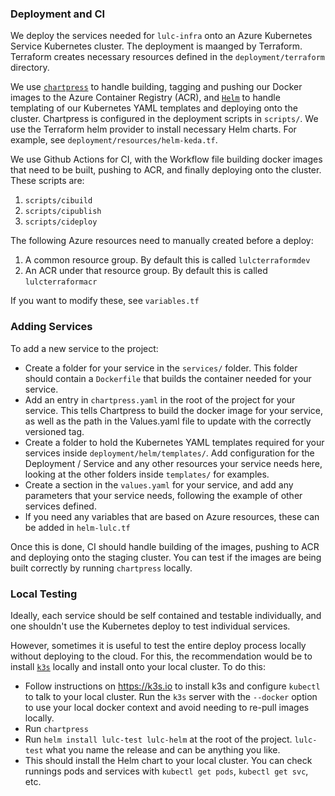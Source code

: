 ### Deployment and CI

We deploy the services needed for `lulc-infra` onto an Azure Kubernetes Service Kubernetes cluster. The deployment is maanged by Terraform. Terraform creates necessary resources defined in the `deployment/terraform` directory. 

We use [`chartpress`](https://github.com/jupyterhub/chartpress) to handle building, tagging and pushing our Docker images to the Azure Container Registry (ACR), and [`Helm`](https://helm.sh) to handle templating of our Kubernetes YAML templates and deploying onto the cluster. Chartpress is configured in the deployment scripts in `scripts/`. We use the Terraform helm provider to install necessary Helm charts. For example, see `deployment/resources/helm-keda.tf`.

We use Github Actions for CI, with the Workflow file building docker images that need to be built, pushing to ACR, and finally deploying onto the cluster. These scripts are:
1. `scripts/cibuild`
2. `scripts/cipublish`
3. `scripts/cideploy`

The following Azure resources need to manually created before a deploy:
1. A common resource group. By default this is called `lulcterraformdev`
2. An ACR under that resource group. By default this is called `lulcterraformacr`

If you want to modify these, see `variables.tf`

### Adding Services

To add a new service to the project:

 - Create a folder for your service in the `services/` folder. This folder should contain a `Dockerfile` that builds the container needed for your service.
 - Add an entry in `chartpress.yaml` in the root of the project for your service. This tells Chartpress to build the docker image for your service, as well as the path in the Values.yaml file to update with the correctly versioned tag.
 - Create a folder to hold the Kubernetes YAML templates required for your services inside `deployment/helm/templates/`. Add configuration for the Deployment / Service and any other resources your service needs here, looking at the other folders inside `templates/` for examples.
 - Create a section in the `values.yaml` for your service, and add any parameters that your service needs, following the example of other services defined.
 - If you need any variables that are based on Azure resources, these can be added in `helm-lulc.tf`

 Once this is done, CI should handle building of the images, pushing to ACR and deploying onto the staging cluster. You can test if the images are being built correctly by running `chartpress` locally.


### Local Testing

Ideally, each service should be self contained and testable individually, and one shouldn't use the Kubernetes deploy to test individual services.

However, sometimes it is useful to test the entire deploy process locally without deploying to the cloud. For this, the recommendation would be to install [`k3s`](https://k3s.io/) locally and install onto your local cluster. To do this:

 - Follow instructions on https://k3s.io to install k3s and configure `kubectl` to talk to your local cluster. Run the `k3s` server with the `--docker` option to use your local docker context and avoid needing to re-pull images locally. 
 - Run `chartpress`
 - Run `helm install lulc-test lulc-helm` at the root of the project. `lulc-test` what you name the release and can be anything you like.
 - This should install the Helm chart to your local cluster. You can check runnings pods and services with `kubectl get pods`, `kubectl get svc`, etc.

